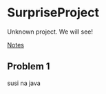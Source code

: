 # SurpriseProject
Unknown project. We will see!

[Notes](notes/notes.md)

## Problem 1 
susi na java

